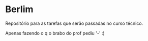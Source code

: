 # Berlim

Repositório para as tarefas que serão passadas no curso técnico.

Apenas fazendo o q o brabo do prof pediu '-' :) 
